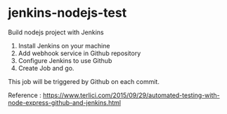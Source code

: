 # jenkins-nodejs-test

Build nodejs project with Jenkins

1. Install Jenkins on your machine
2. Add webhook service in Github repository
3. Configure Jenkins to use Github
4. Create Job and go.

This job will be triggered by Github on each commit.   


Reference : https://www.terlici.com/2015/09/29/automated-testing-with-node-express-github-and-jenkins.html

